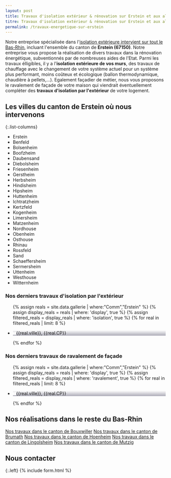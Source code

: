 ```yaml
---
layout: post
title: Travaux d'isolation extérieur & rénovation sur Erstein et aux alentours
titre: Travaux d'isolation extérieur & rénovation sur Erstein et aux alentours
permalink: /travaux-energetique-sur-erstein
---
```

Notre entreprise spécialisée dans l'[isolation extérieure intervient sur tout le Bas-Rhin](/isolation-extérieure/), incluant l'ensemble du canton de <strong>Erstein (67150)</strong>. 
Notre entreprise vous propose la réalisation de divers travaux dans la rénovation énergétique, subventionnés par de nombreuses aides de l'Etat.
Parmi les travaux élligibles, il y a l'<strong>isolation extérieure de vos murs</strong>, des travaux de chauffage avec le changement de votre système actuel pour un système plus performant, moins coûteux et écologique (ballon thermodynamique, chaudière à pellets,...). Egalement façadier de métier, nous vous proposons le ravalement de façade de votre maison qui viendrait éventuellement compléter des <strong>travaux d'isolation par l'extérieur</strong> de votre logement.

## Les villes du canton de Erstein où nous intervenons

{:.list-columns}
- Erstein
- Benfeld
- Bolsenheim
- Boofzheim
- Daubensand
- Diebolsheim
- Friesenheim
- Gerstheim
- Herbsheim
- Hindisheim
- Hipsheim
- Huttenheim
- Ichtratzheim
- Kertzfeld
- Kogenheim
- Limersheim
- Matzenheim
- Nordhouse
- Obenheim
- Osthouse
- Rhinau
- Rossfeld
- Sand
- Schaeffersheim
- Sermersheim
- Uttenheim
- Westhouse
- Witternheim


### Nos derniers travaux d'isolation par l'extérieur
  <ul class="grid four">
    {% assign reals = site.data.gallerie | where:"Comm","Erstein" %}
    {% assign display_reals = reals | where: 'display', true %}
    {% assign filtered_reals = display_reals | where: 'isolation', true %}
    {% for real in filtered_reals | limit: 8 %}
      <li class="item-grid realisation" onclick="closebox()" style="background-image: linear-gradient(0deg, rgba(2,0,36,0.3197872899159664) 0%, rgba(255,255,255,0) 100%),url(../assets/images/realisations/{{real.img}});" data-image="{{real.img}}" data-ville="{{real.ville}}" data-cp="{{real.CP}}">
        <img src="../assets/images/realisations/{{real.img}}" alt="travaux de rénovation de façade à {{real.ville}}" style="display: none;">
        <p><img src="../assets/images/icones/map-marker.png" width="10">{{real.ville}}, {{real.CP}}</p>
      </li>
    {% endfor %}
  </ul>

### Nos derniers travaux de ravalement de façade
  <ul class="grid four">
    {% assign reals = site.data.gallerie | where:"Comm","Erstein" %}
    {% assign display_reals = reals | where: 'display', true %}
    {% assign filtered_reals = display_reals | where: 'ravalement', true %}
    {% for real in filtered_reals | limit: 8 %}
      <li class="item-grid realisation" onclick="closebox()" style="background-image: linear-gradient(0deg, rgba(2,0,36,0.3197872899159664) 0%, rgba(255,255,255,0) 100%),url(../assets/images/realisations/{{real.img}});" data-image="{{real.img}}" data-ville="{{real.ville}}" data-cp="{{real.CP}}">
        <img src="../assets/images/realisations/{{real.img}}" alt="travaux de rénovation de façade à {{real.ville}}" style="display: none;">
        <p><img src="../assets/images/icones/map-marker.png" width="10">{{real.ville}}, {{real.CP}}</p>
      </li>
    {% endfor %}
  </ul>

## Nos réalisations dans le reste du Bas-Rhin
[Nos travaux dans le canton de Bouxwiller](/travaux-energetique-sur-bouxwiller)
[Nos travaux dans le canton de Brumath](/travaux-energetique-sur-brumath)
[Nos travaux dans le canton de Hoenheim](/travaux-energetique-sur-hoenheim)
[Nos travaux dans le canton de Lingolsheim](/travaux-energetique-sur-lingolsheim)
[Nos travaux dans le canton de Mutzig](/travaux-energetique-sur-mutzig)
## Nous contacter
{:.left}
{% include form.html %}